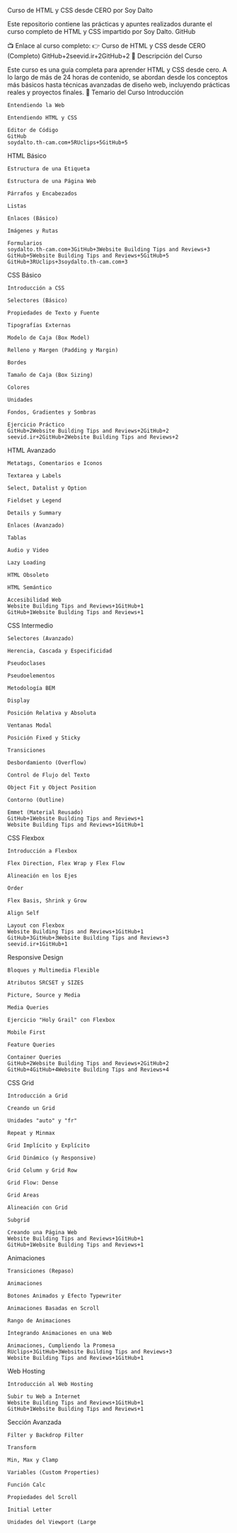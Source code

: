 Curso de HTML y CSS desde CERO por Soy Dalto

Este repositorio contiene las prácticas y apuntes realizados durante el curso completo de HTML y CSS impartido por Soy Dalto.​
GitHub

📺 Enlace al curso completo:
👉 Curso de HTML y CSS desde CERO (Completo)​
GitHub+2seevid.ir+2GitHub+2
📘 Descripción del Curso

Este curso es una guía completa para aprender HTML y CSS desde cero. A lo largo de más de 24 horas de contenido, se abordan desde los conceptos más básicos hasta técnicas avanzadas de diseño web, incluyendo prácticas reales y proyectos finales.​
🧠 Temario del Curso
Introducción

    Entendiendo la Web

    Entendiendo HTML y CSS

    Editor de Código​
    GitHub
    soydalto.th-cam.com+5RUclips+5GitHub+5

HTML Básico

    Estructura de una Etiqueta

    Estructura de una Página Web

    Párrafos y Encabezados

    Listas

    Enlaces (Básico)

    Imágenes y Rutas

    Formularios​
    soydalto.th-cam.com+3GitHub+3Website Building Tips and Reviews+3
    GitHub+5Website Building Tips and Reviews+5GitHub+5
    GitHub+3RUclips+3soydalto.th-cam.com+3

CSS Básico

    Introducción a CSS

    Selectores (Básico)

    Propiedades de Texto y Fuente

    Tipografías Externas

    Modelo de Caja (Box Model)

    Relleno y Margen (Padding y Margin)

    Bordes

    Tamaño de Caja (Box Sizing)

    Colores

    Unidades

    Fondos, Gradientes y Sombras

    Ejercicio Práctico​
    GitHub+2Website Building Tips and Reviews+2GitHub+2
    seevid.ir+2GitHub+2Website Building Tips and Reviews+2

HTML Avanzado

    Metatags, Comentarios e Iconos

    Textarea y Labels

    Select, Datalist y Option

    Fieldset y Legend

    Details y Summary

    Enlaces (Avanzado)

    Tablas

    Audio y Video

    Lazy Loading

    HTML Obsoleto

    HTML Semántico

    Accesibilidad Web​
    Website Building Tips and Reviews+1GitHub+1
    GitHub+1Website Building Tips and Reviews+1

CSS Intermedio

    Selectores (Avanzado)

    Herencia, Cascada y Especificidad

    Pseudoclases

    Pseudoelementos

    Metodología BEM

    Display

    Posición Relativa y Absoluta

    Ventanas Modal

    Posición Fixed y Sticky

    Transiciones

    Desbordamiento (Overflow)

    Control de Flujo del Texto

    Object Fit y Object Position

    Contorno (Outline)

    Emmet (Material Reusado)​
    GitHub+1Website Building Tips and Reviews+1
    Website Building Tips and Reviews+1GitHub+1

CSS Flexbox

    Introducción a Flexbox

    Flex Direction, Flex Wrap y Flex Flow

    Alineación en los Ejes

    Order

    Flex Basis, Shrink y Grow

    Align Self

    Layout con Flexbox​
    Website Building Tips and Reviews+1GitHub+1
    GitHub+3GitHub+3Website Building Tips and Reviews+3
    seevid.ir+1GitHub+1

Responsive Design

    Bloques y Multimedia Flexible

    Atributos SRCSET y SIZES

    Picture, Source y Media

    Media Queries

    Ejercicio "Holy Grail" con Flexbox

    Mobile First

    Feature Queries

    Container Queries​
    GitHub+2Website Building Tips and Reviews+2GitHub+2
    GitHub+4GitHub+4Website Building Tips and Reviews+4

CSS Grid

    Introducción a Grid

    Creando un Grid

    Unidades "auto" y "fr"

    Repeat y Minmax

    Grid Implícito y Explícito

    Grid Dinámico (y Responsive)

    Grid Column y Grid Row

    Grid Flow: Dense

    Grid Areas

    Alineación con Grid

    Subgrid

    Creando una Página Web​
    Website Building Tips and Reviews+1GitHub+1
    GitHub+1Website Building Tips and Reviews+1

Animaciones

    Transiciones (Repaso)

    Animaciones

    Botones Animados y Efecto Typewriter

    Animaciones Basadas en Scroll

    Rango de Animaciones

    Integrando Animaciones en una Web

    Animaciones, Cumpliendo la Promesa​
    RUclips+3GitHub+3Website Building Tips and Reviews+3
    Website Building Tips and Reviews+1GitHub+1

Web Hosting

    Introducción al Web Hosting

    Subir tu Web a Internet​
    Website Building Tips and Reviews+1GitHub+1
    GitHub+1Website Building Tips and Reviews+1

Sección Avanzada

    Filter y Backdrop Filter

    Transform

    Min, Max y Clamp

    Variables (Custom Properties)

    Función Calc

    Propiedades del Scroll

    Initial Letter

    Unidades del Viewport (Large
